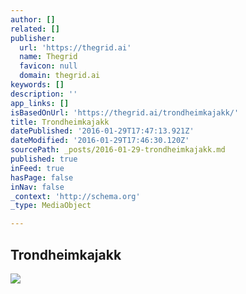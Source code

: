 ```yaml
---
author: []
related: []
publisher:
  url: 'https://thegrid.ai'
  name: Thegrid
  favicon: null
  domain: thegrid.ai
keywords: []
description: ''
app_links: []
isBasedOnUrl: 'https://thegrid.ai/trondheimkajakk/'
title: Trondheimkajakk
datePublished: '2016-01-29T17:47:13.921Z'
dateModified: '2016-01-29T17:46:30.120Z'
sourcePath: _posts/2016-01-29-trondheimkajakk.md
published: true
inFeed: true
hasPage: false
inNav: false
_context: 'http://schema.org'
_type: MediaObject

---
```

<article style=""><h1>Trondheimkajakk</h1><img src="https://s3-us-west-2.amazonaws.com/the-grid-img/p/a81195f629c221991aa71e1f04f90e3c22fd6049.jpg" /></article>